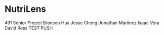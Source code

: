 # NutriLens
491 Senior Project
Bronson Hua
Jesse Cheng
Jonathan Martinez
Isaac Vera
David Ross
TEST PUSH
